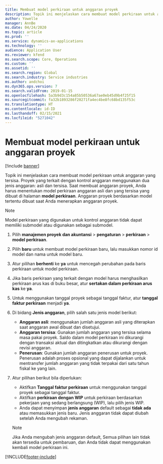 ```yaml
---
title: Membuat model perkiraan untuk anggaran proyek
description: Topik ini menjelaskan cara membuat model perkiraan untuk anggaran yang tersisa.
author: Yowelle
manager: AnnBe
ms.date: 04/24/2020
ms.topic: article
ms.prod: ''
ms.service: dynamics-ax-applications
ms.technology: ''
audience: Application User
ms.reviewer: kfend
ms.search.scope: Core, Operations
ms.custom: ''
ms.assetid: ''
ms.search.region: Global
ms.search.industry: Service industries
ms.author: andchoi
ms.dyn365.ops.version: 7
ms.search.validFrom: 2019-01-15
ms.openlocfilehash: 5a3b9d3c154a85b50536a67ae0eb45d9b4f25f15
ms.sourcegitcommit: fa32b1893286f20271fa4ec4be8fc68bd135f53c
ms.translationtype: HT
ms.contentlocale: id-ID
ms.lasthandoff: 02/15/2021
ms.locfileid: "5271042"
---
```

# <a name="create-forecast-models-for-project-budgets"></a>Membuat model perkiraan untuk anggaran proyek 

[!include [banner](../includes/banner.md)]

Topik ini menjelaskan cara membuat model perkiraan untuk anggaran yang tersisa. Proyek yang terkait dengan kontrol anggaran menggunakan dua jenis anggaran: asli dan tersisa. Saat membuat anggaran proyek, Anda harus menentukan model perkiraan anggaran asli dan yang tersisa yang dibuat di halaman **model perkiraan**. Anggaran proyek berdasarkan model tertentu dibuat saat Anda menerapkan anggaran proyek.

> [!NOTE]
> Model perkiraan yang digunakan untuk kontrol anggaran tidak dapat memiliki submodel atau digunakan sebagai submodel.

1. Pilih **manajemen proyek dan akuntansi** > **pengaturan** > **perkiraan**  > **model perkiraan**.
2. Pilih **baru** untuk membuat model perkiraan baru, lalu masukkan nomor id model dan nama untuk model baru. 
3. Atur pilihan **berhenti** ke **ya** untuk mencegah perubahan pada baris perkiraan untuk model perkiraan. 
4. Jika baris perkiraan yang terkait dengan model harus menghasilkan perkiraan arus kas di buku besar, atur **sertakan dalam perkiraan arus kas** ke **ya**. 
5. Untuk menggunakan tanggal proyek sebagai tanggal faktur, atur **tanggal faktur perkiraan** menjadi **ya**. 
6. Di bidang **Jenis anggaran**, pilih salah satu jenis model berikut:

   - **Anggaran asli**: menggunakan jumlah anggaran asli yang diterapkan saat anggaran awal dibuat dan disetujui.
   - **Anggaran tersisa**: Gunakan jumlah anggaran yang tersisa selama masa pakai proyek. Saldo dalam model perkiraan ini dikurangi dengan transaksi aktual dan ditingkatkan atau dikurangi dengan revisi anggaran.
   - **Penerusan**: Gunakan jumlah anggaran penerusan untuk proyek. Penerusan adalah proses opsional yang dapat dijalankan untuk mentransfer jumlah anggaran yang tidak terpakai dari satu tahun fiskal ke yang lain.

7. Atur pilihan berikut bila diperlukan:

   - Aktifkan **Tanggal faktur perkiraan** untuk menggunakan tanggal proyek sebagai tanggal faktur.
   - Aktifkan **perkiraan dengan WIP** untuk perkiraan berdasarkan pekerjaan yang sedang berlangsung (WIP), lalu pilih jenis WIP. 
   - Anda dapat menyimpan **jenis anggaran** default sebagai **tidak ada** atau memasukkan jenis baru. Jenis anggaran tidak dapat diubah setelah Anda mengubah rekaman.     
    > [!NOTE]
    > Jika Anda mengubah jenis anggaran default, Semua pilihan lain tidak akan tersedia untuk pembaruan, dan Anda tidak dapat menggunakan kembali model perkiraan ini. 
   


 



[!INCLUDE[footer-include](../includes/footer-banner.md)]